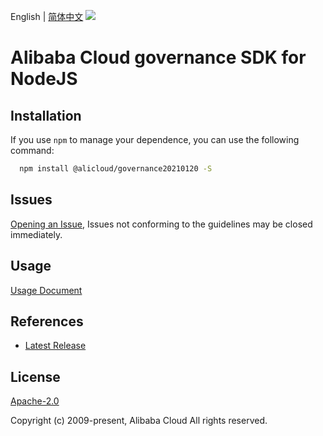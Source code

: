 English | [简体中文](README-CN.md)
![](https://aliyunsdk-pages.alicdn.com/icons/AlibabaCloud.svg)

# Alibaba Cloud governance SDK for NodeJS

## Installation
If you use `npm` to manage your dependence, you can use the following command:

```sh
  npm install @alicloud/governance20210120 -S
```

## Issues
[Opening an Issue](https://github.com/aliyun/alibabacloud-typescript-sdk/issues/new), Issues not conforming to the guidelines may be closed immediately.

## Usage
[Usage Document](https://github.com/aliyun/alibabacloud-typescript-sdk/blob/master/docs/Usage-EN.md#quick-examples)

## References
* [Latest Release](https://github.com/aliyun/alibabacloud-typescript-sdk/)

## License
[Apache-2.0](http://www.apache.org/licenses/LICENSE-2.0)

Copyright (c) 2009-present, Alibaba Cloud All rights reserved.
